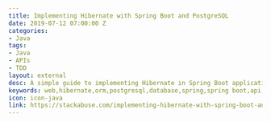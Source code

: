 ```yaml
---
title: Implementing Hibernate with Spring Boot and PostgreSQL
date: 2019-07-12 07:00:00 Z
categories:
- Java
tags:
- Java
- APIs
- TDD
layout: external
desc: A simple guide to implementing Hibernate in Spring Boot application..
keywords: web,hibernate,orm,postgresql,database,spring,spring boot,api,java,beginner,github,website,blog,easy
icon: icon-java
link: https://stackabuse.com/implementing-hibernate-with-spring-boot-and-postgresql/
---
```


